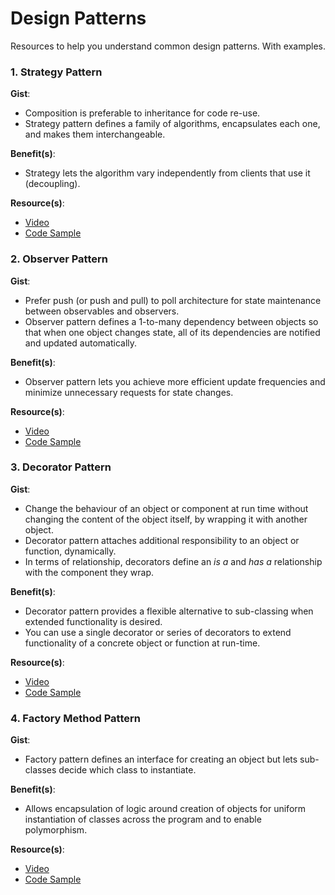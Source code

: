 # Design Patterns

Resources to help you understand common design patterns. With examples.

### 1. Strategy Pattern

**Gist**: 
- Composition is preferable to inheritance for code re-use.
- Strategy pattern defines a family of algorithms, encapsulates each one, and makes them interchangeable.

**Benefit(s)**: 
- Strategy lets the algorithm vary independently from clients that use it (decoupling).

**Resource(s)**:
- [Video](https://www.youtube.com/watch?v=v9ejT8FO-7I)
- [Code Sample](https://github.com/evansmusomi/python3-101/blob/master/design-patterns/strategy.py)

### 2. Observer Pattern

**Gist**: 
- Prefer push (or push and pull) to poll architecture for state maintenance between observables and observers.
- Observer pattern defines a 1-to-many dependency between objects so that when one object changes state, all of its dependencies are notified and updated automatically.

**Benefit(s)**:
- Observer pattern lets you achieve more efficient update frequencies and minimize unnecessary requests for state changes.

**Resource(s)**:
- [Video](https://www.youtube.com/watch?v=_BpmfnqjgzQ)
- [Code Sample](https://github.com/evansmusomi/python3-101/blob/master/design-patterns/observer.py)

### 3. Decorator Pattern

**Gist**:
- Change the behaviour of an object or component at run time without changing the content of the object itself, by wrapping it with another object.
- Decorator pattern attaches additional responsibility to an object or function, dynamically.
- In terms of relationship, decorators define an *is a* and *has a* relationship with the component they wrap.

**Benefit(s)**:
- Decorator pattern provides a flexible alternative to sub-classing when extended functionality is desired.
- You can use a single decorator or series of decorators to extend functionality of a concrete object or function at run-time.

**Resource(s)**:
- [Video](https://www.youtube.com/watch?v=GCraGHx6gso)
- [Code Sample](https://github.com/evansmusomi/python3-101/blob/master/design-patterns/decorator.py)

### 4. Factory Method Pattern

**Gist**:
- Factory pattern defines an interface for creating an object but lets sub-classes decide which class to instantiate.

**Benefit(s)**:
- Allows encapsulation of logic around creation of objects for uniform instantiation of classes across the program and to enable polymorphism.

**Resource(s)**:
- [Video](https://www.youtube.com/watch?v=EcFVTgRHJLM)
- [Code Sample](https://github.com/evansmusomi/python3-101/blob/master/design-patterns/factory.py)
